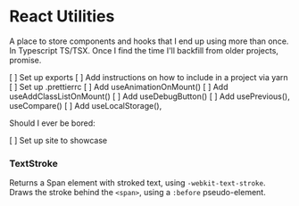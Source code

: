 # React Utilities

A place to store components and hooks that I end up using more than once. In Typescript TS/TSX.
Once I find the time I'll backfill from older projects, promise.

[ ] Set up exports
[ ] Add instructions on how to include in a project via yarn
[ ] Set up .prettierrc
[ ] Add useAnimationOnMount()
[ ] Add useAddClassListOnMount()
[ ] Add useDebugButton()
[ ] Add usePrevious(), useCompare()
[ ] Add useLocalStorage(), <CookieNotice/>

Should I ever be bored:

[ ] Set up site to showcase

### TextStroke

Returns a Span element with stroked text, using `-webkit-text-stroke`. Draws the stroke behind the `<span>`, using a `:before` pseudo-element.
